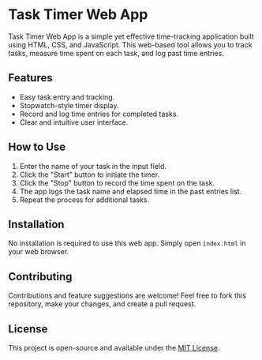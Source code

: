 # Task Timer Web App

Task Timer Web App is a simple yet effective time-tracking application built using HTML, CSS, and JavaScript. This web-based tool allows you to track tasks, measure time spent on each task, and log past time entries.

## Features
- Easy task entry and tracking.
- Stopwatch-style timer display.
- Record and log time entries for completed tasks.
- Clear and intuitive user interface.

## How to Use
1. Enter the name of your task in the input field.
2. Click the "Start" button to initiate the timer.
3. Click the "Stop" button to record the time spent on the task.
4. The app logs the task name and elapsed time in the past entries list.
5. Repeat the process for additional tasks.

## Installation

No installation is required to use this web app. Simply open `index.html` in your web browser.

## Contributing

Contributions and feature suggestions are welcome! Feel free to fork this repository, make your changes, and create a pull request.

## License

This project is open-source and available under the [MIT License](LICENSE).
